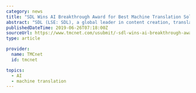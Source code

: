 ```yaml
---
category: news
title: "SDL Wins AI Breakthrough Award for Best Machine Translation Solution"
abstract: "SDL (LSE: SDL), a global leader in content creation, translation and delivery, today announced that Hai, SDL's linguistic AI, has been selected as the winner of the \"Best Machine Translation Solution\" award from AI Breakthrough, a leading market ..."
publishedDateTime: 2019-06-26T07:18:00Z
sourceUrl: https://www.tmcnet.com/usubmit/-sdl-wins-ai-breakthrough-award-best-machine-translation-/2019/06/26/8978745.htm
type: article

provider:
  name: TMCnet
  id: tmcnet

topics:
  - AI
  - machine translation
---
```

